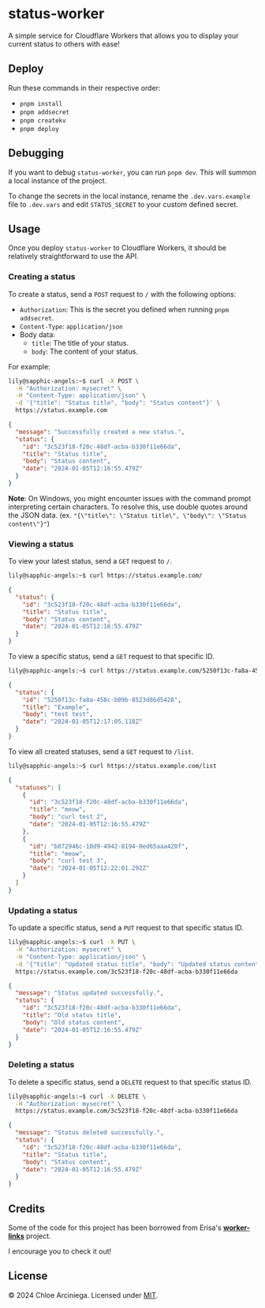 # status-worker

A simple service for Cloudflare Workers that allows you to display your current status to others with ease!

## Deploy

Run these commands in their respective order:

- `pnpm install`
- `pnpm addsecret`
- `pnpm createkv`
- `pnpm deploy`

## Debugging

If you want to debug `status-worker`, you can run `pnpm dev`. This will summon a local instance of the project.

To change the secrets in the local instance, rename the `.dev.vars.example` file to `.dev.vars` and edit `STATUS_SECRET` to your custom defined secret.

## Usage

Once you deploy `status-worker` to Cloudflare Workers, it should be relatively straightforward to use the API.

### Creating a status

To create a status, send a `POST` request to `/` with the following options:

- `Authorization`: This is the secret you defined when running `pnpm addsecret`.
- `Content-Type`: `application/json`
- Body data:
  - `title`: The title of your status.
  - `body`: The content of your status.

For example:

```bash
lily@sapphic-angels:~$ curl -X POST \
  -H "Authorization: mysecret" \
  -H "Content-Type: application/json" \
  -d '{"title": "Status title", "body": "Status content"}' \
  https://status.example.com
```
```json
{
  "message": "Successfully created a new status.",
  "status": {
    "id": "3c523f18-f20c-48df-acba-b330f11e66da",
    "title": "Status title",
    "body": "Status content",
    "date": "2024-01-05T12:16:55.479Z"
  }
}
```

**Note**:
On Windows, you might encounter issues with the command prompt interpreting certain characters. To resolve this, use double quotes around the JSON data. (ex. `"{\"title\": \"Status title\", \"body\": \"Status content\"}"`)

### Viewing a status

To view your latest status, send a `GET` request to `/`.

```bash
lily@sapphic-angels:~$ curl https://status.example.com/
```
```json
{
  "status": {
    "id": "3c523f18-f20c-48df-acba-b330f11e66da",
    "title": "Status title",
    "body": "Status content",
    "date": "2024-01-05T12:16:55.479Z"
  }
}
```

To view a specific status, send a `GET` request to that specific ID.

```bash
lily@sapphic-angels:~$ curl https://status.example.com/5250f13c-fa8a-458c-b09b-8523d86d5428
```
```json
{
  "status": {
    "id": "5250f13c-fa8a-458c-b09b-8523d86d5428",
    "title": "Example",
    "body": "test test",
    "date": "2024-01-05T12:17:05.118Z"
  }
}
```

To view all created statuses, send a `GET` request to `/list`.

```bash
lily@sapphic-angels:~$ curl https://status.example.com/list
```
```json
{
  "statuses": [
    {
      "id": "3c523f18-f20c-48df-acba-b330f11e66da",
      "title": "meow",
      "body": "curl test 2",
      "date": "2024-01-05T12:16:55.479Z"
    },
    {
      "id": "b872946c-10d9-4942-8194-0ed65aaa420f",
      "title": "meow",
      "body": "curl test 3",
      "date": "2024-01-05T12:22:01.292Z"
    }
  ]
}
```

### Updating a status

To update a specific status, send a `PUT` request to that specific status ID.

```bash
lily@sapphic-angels:~$ curl -X PUT \
  -H "Authorization: mysecret" \
  -H "Content-Type: application/json" \
  -d '{"title": "Updated status title", "body": "Updated status content"}' \
  https://status.example.com/3c523f18-f20c-48df-acba-b330f11e66da
```
```json
{
  "message": "Status updated successfully.",
  "status": {
    "id": "3c523f18-f20c-48df-acba-b330f11e66da",
    "title": "Old status title",
    "body": "Old status content",
    "date": "2024-01-05T12:16:55.479Z"
  }
}
```

### Deleting a status

To delete a specific status, send a `DELETE` request to that specific status ID.

```bash
lily@sapphic-angels:~$ curl -X DELETE \
  -H "Authorization: mysecret" \
  https://status.example.com/3c523f18-f20c-48df-acba-b330f11e66da
```
```json
{
  "message": "Status deleted successfully.",
  "status": {
    "id": "3c523f18-f20c-48df-acba-b330f11e66da",
    "title": "Status title",
    "body": "Status content",
    "date": "2024-01-05T12:16:55.479Z"
  }
}
```

## Credits

Some of the code for this project has been borrowed from Erisa's **[worker-links](https://github.com/Erisa/worker-links)** project.

I encourage you to check it out!

## License

&copy; 2024 Chloe Arciniega. Licensed under [MIT](LICENSE).
